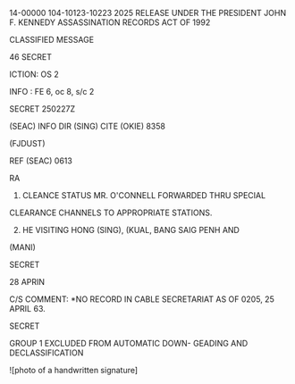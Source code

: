 14-00000 104-10123-10223 2025 RELEASE UNDER THE PRESIDENT JOHN F. KENNEDY ASSASSINATION RECORDS ACT OF 1992

CLASSIFIED MESSAGE

46 SECRET

ICTION: OS 2

INFO : FE 6, oc 8, s/c 2

SECRET 250227Z

(SEAC) INFO DIR (SING) CITE (OKIE) 8358

(FJDUST)

REF (SEAC) 0613

RA

1. CLEANCE STATUS MR. O'CONNELL FORWARDED THRU SPECIAL

CLEARANCE CHANNELS TO APPROPRIATE STATIONS.

2. HE VISITING HONG (SING), (KUAL, BANG SAIG PENH AND

(MANI)

SECRET

28 APRIN

C/S COMMENT: *NO RECORD IN CABLE SECRETARIAT AS OF 0205, 25 APRIL 63.

SECRET

GROUP 1
EXCLUDED FROM AUTOMATIC DOWN-
GEADING AND DECLASSIFICATION

![photo of a handwritten signature]
